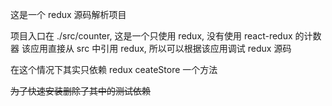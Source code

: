 
这是一个 redux 源码解析项目

项目入口在 ./src/counter, 这是一个只使用 redux, 没有使用 react-redux 的计数器
该应用直接从 src 中引用 redux, 所以可以根据该应用调试 redux 源码

在这个情况下其实只依赖 redux ceateStore 一个方法

~~为了快速安装删除了其中的测试依赖~~